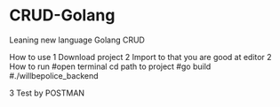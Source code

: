# CRUD-Golang
Leaning new language Golang CRUD

How to use
1 Download project
2 Import to that you are good at editor
2 How to run
    #open terminal cd path to project
    #go build
    #./willbepolice_backend
    
3 Test by POSTMAN
